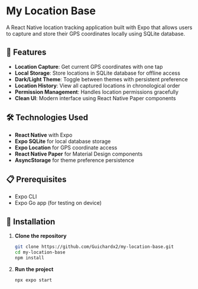 # My Location Base

A React Native location tracking application built with Expo that allows users to capture and store their GPS coordinates locally using SQLite database.

## 🚀 Features

- **Location Capture**: Get current GPS coordinates with one tap
- **Local Storage**: Store locations in SQLite database for offline access
- **Dark/Light Theme**: Toggle between themes with persistent preference
- **Location History**: View all captured locations in chronological order
- **Permission Management**: Handles location permissions gracefully
- **Clean UI**: Modern interface using React Native Paper components


## 🛠️ Technologies Used

- **React Native** with Expo
- **Expo SQLite** for local database storage
- **Expo Location** for GPS coordinate access
- **React Native Paper** for Material Design components
- **AsyncStorage** for theme preference persistence

## 📋 Prerequisites
- Expo CLI
- Expo Go app (for testing on device)

## 🔧 Installation

1. **Clone the repository**

    ```bash
   git clone https://github.com/Guichardx2/my-location-base.git
   cd my-location-base
   npm install

2. **Run the project**

    ```bash
   npx expo start
